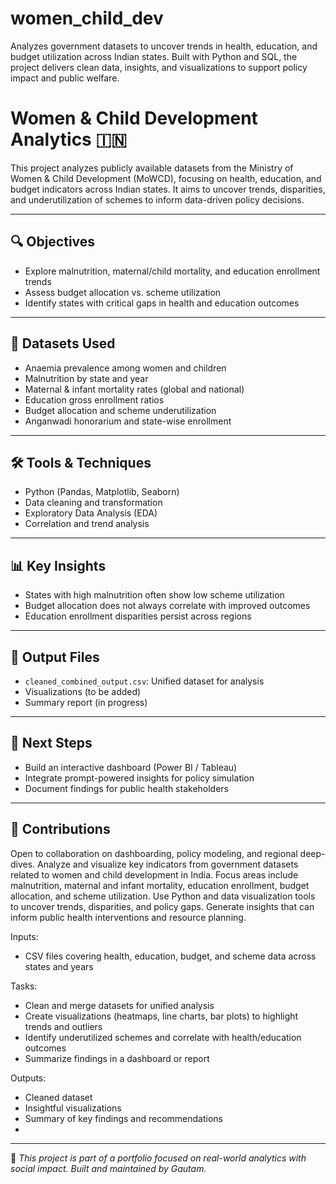 # women_child_dev
Analyzes government datasets to uncover trends in health, education, and budget utilization across Indian states. Built with Python and SQL, the project delivers clean data, insights, and visualizations to support policy impact and public welfare.
# Women & Child Development Analytics 🇮🇳

This project analyzes publicly available datasets from the Ministry of Women & Child Development (MoWCD), focusing on health, education, and budget indicators across Indian states. It aims to uncover trends, disparities, and underutilization of schemes to inform data-driven policy decisions.

---

## 🔍 Objectives
- Explore malnutrition, maternal/child mortality, and education enrollment trends
- Assess budget allocation vs. scheme utilization
- Identify states with critical gaps in health and education outcomes

---

## 📂 Datasets Used
- Anaemia prevalence among women and children
- Malnutrition by state and year
- Maternal & infant mortality rates (global and national)
- Education gross enrollment ratios
- Budget allocation and scheme underutilization
- Anganwadi honorarium and state-wise enrollment

---

## 🛠️ Tools & Techniques
- Python (Pandas, Matplotlib, Seaborn)
- Data cleaning and transformation
- Exploratory Data Analysis (EDA)
- Correlation and trend analysis

---

## 📊 Key Insights
- States with high malnutrition often show low scheme utilization
- Budget allocation does not always correlate with improved outcomes
- Education enrollment disparities persist across regions

---

## 📁 Output Files
- `cleaned_combined_output.csv`: Unified dataset for analysis
- Visualizations (to be added)
- Summary report (in progress)

---

## 🚀 Next Steps
- Build an interactive dashboard (Power BI / Tableau)
- Integrate prompt-powered insights for policy simulation
- Document findings for public health stakeholders

---

## 🤝 Contributions
Open to collaboration on dashboarding, policy modeling, and regional deep-dives.
Analyze and visualize key indicators from government datasets related to women and child development in India. Focus areas include malnutrition, maternal and infant mortality, education enrollment, budget allocation, and scheme utilization. Use Python and data visualization tools to uncover trends, disparities, and policy gaps. Generate insights that can inform public health interventions and resource planning.

Inputs:
- CSV files covering health, education, budget, and scheme data across states and years

Tasks:
- Clean and merge datasets for unified analysis
- Create visualizations (heatmaps, line charts, bar plots) to highlight trends and outliers
- Identify underutilized schemes and correlate with health/education outcomes
- Summarize findings in a dashboard or report

Outputs:
- Cleaned dataset
- Insightful visualizations
- Summary of key findings and recommendations
- 

---

📌 *This project is part of a portfolio focused on real-world analytics with social impact. Built and maintained by Gautam.*
